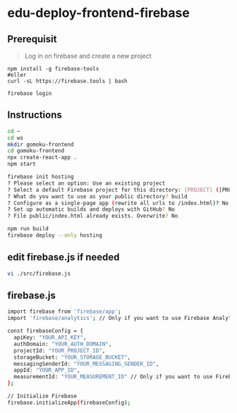 # edu-deploy-frontend-firebase


## Prerequisit

> Log in on firebase and create a new project

```shell
npm install -g firebase-tools
#eller
curl -sL https://firebase.tools | bash

firebase login
```
## Instructions


```bash
cd ~
cd ws
mkdir gomoku-frontend
cd gomoku-frontend
npx create-react-app .
npm start
```

```bash
firebase init hosting
? Please select an option: Use an existing project
? Select a default Firebase project for this directory: [PROJECT] ([PROJECT])
? What do you want to use as your public directory? build
? Configure as a single-page app (rewrite all urls to /index.html)? No
? Set up automatic builds and deploys with GitHub? No
? File public/index.html already exists. Overwrite? No

npm run build
firebase deploy --only hosting
```


## edit firebase.js if needed

```bash
vi ./src/firebase.js
```

## firebase.js

```bash
import firebase from 'firebase/app';
import 'firebase/analytics'; // Only if you want to use Firebase Analytics

const firebaseConfig = {
  apiKey: "YOUR_API_KEY",
  authDomain: "YOUR_AUTH_DOMAIN",
  projectId: "YOUR_PROJECT_ID",
  storageBucket: "YOUR_STORAGE_BUCKET",
  messagingSenderId: "YOUR_MESSAGING_SENDER_ID",
  appId: "YOUR_APP_ID",
  measurementId: "YOUR_MEASUREMENT_ID" // Only if you want to use Firebase Analytics
};

// Initialize Firebase
firebase.initializeApp(firebaseConfig);
```

